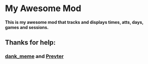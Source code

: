# My Awesome Mod

#### This is my awesome mod that tracks and displays times, atts, days, games and sessions.

## Thanks for help:
### [dank_meme](https://discordapp.com/users/612930885230002208/) and [Prevter](https://discordapp.com/users/400199033915965441/)